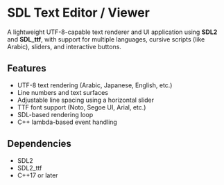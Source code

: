 # SDL Text Editor / Viewer

A lightweight UTF-8-capable text renderer and UI application using **SDL2** and **SDL_ttf**, with support for multiple languages, cursive scripts (like Arabic), sliders, and interactive buttons.

## Features

- UTF-8 text rendering (Arabic, Japanese, English, etc.)
- Line numbers and text surfaces
- Adjustable line spacing using a horizontal slider
- TTF font support (Noto, Segoe UI, Arial, etc.)
- SDL-based rendering loop
- C++ lambda-based event handling

## Dependencies

- SDL2
- SDL2_ttf
- C++17 or later

